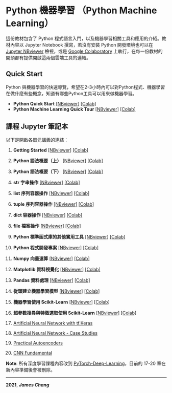 # Python 機器學習 （Python Machine Learning）

這份教材包含了 Python 程式語言入門，以及機器學習相關工具和應用的介紹。教材內容以 Jupyter Notebook 撰寫，若沒有安裝 Python 開發環境也可以在 [Jupyter NBviewer](https://nbviewer.jupyter.org/) 檢視，或是 [Google Colaboratory](https://colab.research.google.com/notebooks/welcome.ipynb?hl=en) 上執行，在每一份教材的開頭都有提供開啟這兩個雲端工具的連結。

## Quick Start

Python 與機器學習的快速導覽，希望在2-3小時內可以對Python程式、機器學習在做什麼有些概念，知道有哪些Python工具可以用來做機器學習。
+ **Python Quick Start**
[[NBviewer]](https://nbviewer.jupyter.org/github/twMr7/Python-Machine-Learning/blob/master/QuickStart/Python_Quick_Start.ipynb)
[[Colab]](https://colab.research.google.com/github/twMr7/Python-Machine-Learning/blob/master/QuickStart/Python_Quick_Start.ipynb)
+ **Python Machine Learning Quick Tour**
[[NBviewer]](https://nbviewer.jupyter.org/github/twMr7/Python-Machine-Learning/blob/master/QuickStart/Python_Machine_Learning_Quick_Tour.ipynb)
[[Colab]](https://colab.research.google.com/github/twMr7/Python-Machine-Learning/blob/master/QuickStart/Python_Machine_Learning_Quick_Tour.ipynb)


## 課程 Jupyter 筆記本

以下是開啟各單元講義的連結：
1. **Getting Started**
[[NBviewer]](https://nbviewer.jupyter.org/github/twMr7/Python-Machine-Learning/blob/master/01-Getting_Started.ipynb)
[[Colab]](https://colab.research.google.com/github/twMr7/Python-Machine-Learning/blob/master/01-Getting_Started.ipynb)
2. **Python 語法概要（上）**
[[NBviewer]](https://nbviewer.jupyter.org/github/twMr7/Python-Machine-Learning/blob/master/02-Syntax_Overview_1.ipynb)
[[Colab]](https://colab.research.google.com/github/twMr7/Python-Machine-Learning/blob/master/02-Syntax_Overview_1.ipynb)
3. **Python 語法概要（下）**
[[NBviewer]](https://nbviewer.jupyter.org/github/twMr7/Python-Machine-Learning/blob/master/03-Syntax_Overview_2.ipynb)
[[Colab]](https://colab.research.google.com/github/twMr7/Python-Machine-Learning/blob/master/03-Syntax_Overview_2.ipynb)
4. **str 字串操作**
[[NBviewer]](https://nbviewer.jupyter.org/github/twMr7/Python-Machine-Learning/blob/master/04-String_Operations.ipynb)
[[Colab]](https://colab.research.google.com/github/twMr7/Python-Machine-Learning/blob/master/04-String_Operations.ipynb)
5. **list 序列容器操作**
[[NBviewer]](https://nbviewer.jupyter.org/github/twMr7/Python-Machine-Learning/blob/master/05-List_Operations.ipynb)
[[Colab]](https://colab.research.google.com/github/twMr7/Python-Machine-Learning/blob/master/05-List_Operations.ipynb)
6. **tuple 序列容器操作**
[[NBviewer]](https://nbviewer.jupyter.org/github/twMr7/Python-Machine-Learning/blob/master/06-Tuple_Operations.ipynb)
[[Colab]](https://colab.research.google.com/github/twMr7/Python-Machine-Learning/blob/master/06-Tuple_Operations.ipynb)
7. **dict 容器操作**
[[NBviewer]](https://nbviewer.jupyter.org/github/twMr7/Python-Machine-Learning/blob/master/07-Dict_Operations.ipynb)
[[Colab]](https://colab.research.google.com/github/twMr7/Python-Machine-Learning/blob/master/07-Dict_Operations.ipynb)
8. **file 檔案操作**
[[NBviewer]](https://nbviewer.jupyter.org/github/twMr7/Python-Machine-Learning/blob/master/08-File_Operations.ipynb)
[[Colab]](https://colab.research.google.com/github/twMr7/Python-Machine-Learning/blob/master/08-File_Operations.ipynb)
9. **Python 標準函式庫的其他實用工具**
[[NBviewer]](https://nbviewer.jupyter.org/github/twMr7/Python-Machine-Learning/blob/master/09-Other_Utilities.ipynb)
[[Colab]](https://colab.research.google.com/github/twMr7/Python-Machine-Learning/blob/master/09-Other_Utilities.ipynb)
10. **Python 程式開發專案**
[[NBviewer]](https://nbviewer.jupyter.org/github/twMr7/Python-Machine-Learning/blob/master/10-Coding_Project.ipynb)
[[Colab]](https://colab.research.google.com/github/twMr7/Python-Machine-Learning/blob/master/10-Coding_Project.ipynb)
11. **Numpy 向量運算**
[[NBviewer]](https://nbviewer.jupyter.org/github/twMr7/Python-Machine-Learning/blob/master/11-Numpy_Vectorized_Computation.ipynb)
[[Colab]](https://colab.research.google.com/github/twMr7/Python-Machine-Learning/blob/master/11-Numpy_Vectorized_Computation.ipynb)
12. **Matplotlib 資料視覺化**
[[NBviewer]](https://nbviewer.jupyter.org/github/twMr7/Python-Machine-Learning/blob/master/12-Matplotlib_Data_Visualization.ipynb)
[[Colab]](https://colab.research.google.com/github/twMr7/Python-Machine-Learning/blob/master/12-Matplotlib_Data_Visualization.ipynb)
13. **Pandas 資料處理**
[[NBviewer]](https://nbviewer.jupyter.org/github/twMr7/Python-Machine-Learning/blob/master/13-Pandas_Data_Processing.ipynb)
[[Colab]](https://colab.research.google.com/github/twMr7/Python-Machine-Learning/blob/master/13-Pandas_Data_Processing.ipynb)
14. **從頭建立機器學習模型**
[[NBviewer]](https://nbviewer.jupyter.org/github/twMr7/Python-Machine-Learning/blob/master/14-Building_A_Machine_Learning_Model_from_Scratch.ipynb)
[[Colab]](https://colab.research.google.com/github/twMr7/Python-Machine-Learning/blob/master/14-Building_A_Machine_Learning_Model_from_Scratch.ipynb)
15. **機器學習使用 Scikit-Learn**
[[NBviewer]](https://nbviewer.jupyter.org/github/twMr7/Python-Machine-Learning/blob/master/15-Machine_Learning_with_Scikit.ipynb)
[[Colab]](https://colab.research.google.com/github/twMr7/Python-Machine-Learning/blob/master/15-Machine_Learning_with_Scikit.ipynb)
16. **超參數搜尋與特徵選取使用 Scikit-Learn**
[[NBviewer]](https://nbviewer.jupyter.org/github/twMr7/Python-Machine-Learning/blob/master/16-Hyperparameter_Search_and_Feature_Selection_with_Scikit.ipynb)
[[Colab]](https://colab.research.google.com/github/twMr7/Python-Machine-Learning/blob/master/16-Hyperparameter_Search_and_Feature_Selection_with_Scikit.ipynb)

17. [Artificial Neural Network with tf.Keras](https://nbviewer.jupyter.org/github/twMr7/Python-Machine-Learning/blob/master/17-Artificial_Neural_Network_with_tf_Keras.ipynb)
18. [Artificial Neural Network - Case Studies](https://nbviewer.jupyter.org/github/twMr7/Python-Machine-Learning/blob/master/18-ANN_Case_Studies.ipynb)
19. [Practical Autoencoders](https://nbviewer.jupyter.org/github/twMr7/Python-Machine-Learning/blob/master/19-Practical_Autoencoders.ipynb)
20. [CNN Fundamental](https://nbviewer.jupyter.org/github/twMr7/Python-Machine-Learning/blob/master/20-CNN_Fundamental.ipynb)

**Note**: 所有深度學習課程內容改到 [PyTorch-Deep-Learning](https://github.com/twMr7/PyTorch-Deep-Learning)，目前的 17-20 章在新內容準備後會被刪除。

---

**2021**, ***James Chang***
